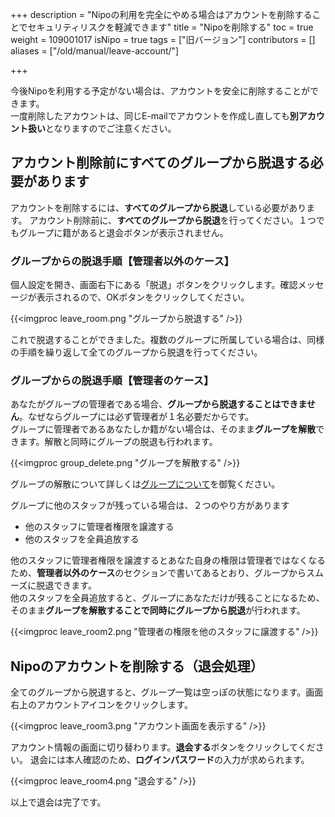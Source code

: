 +++
description = "Nipoの利用を完全にやめる場合はアカウントを削除することでセキュリティリスクを軽減できます"
title = "Nipoを削除する"
toc = true
weight = 109001017
isNipo = true
tags = ["旧バージョン"]
contributors = []
aliases = ["/old/manual/leave-account/"]

+++


今後Nipoを利用する予定がない場合は、アカウントを安全に削除することができます。  
一度削除したアカウントは、同じE-mailでアカウントを作成し直しても**別アカウント扱い**となりますのでご注意ください。

## アカウント削除前にすべてのグループから脱退する必要があります

アカウントを削除するには、**すべてのグループから脱退**している必要があります。
アカウント削除前に、**すべてのグループから脱退**を行ってください。１つでもグループに籍があると退会ボタンが表示されません。

### グループからの脱退手順【管理者以外のケース】

個人設定を開き、画面右下にある「脱退」ボタンをクリックします。確認メッセージが表示されるので、OKボタンをクリックしてください。

{{<imgproc leave_room.png "グループから脱退する" />}}

これで脱退することができました。複数のグループに所属している場合は、同様の手順を繰り返して全てのグループから脱退を行ってください。

### グループからの脱退手順【管理者のケース】

あなたがグループの管理者である場合、**グループから脱退することはできません**。なぜならグループには必ず管理者が１名必要だからです。  
グループに管理者であるあなたしか籍がない場合は、そのまま**グループを解散**できます。解散と同時にグループの脱退も行われます。

{{<imgproc group_delete.png "グループを解散する" />}}

グループの解散について詳しくは[グループについて](/old/manual/group/)を御覧ください。

グループに他のスタッフが残っている場合は、２つのやり方があります

- 他のスタッフに管理者権限を譲渡する
- 他のスタッフを全員追放する

他のスタッフに管理者権限を譲渡するとあなた自身の権限は管理者ではなくなるため、**管理者以外のケース**のセクションで書いてあるとおり、グループからスムーズに脱退できます。  
他のスタッフを全員追放すると、グループにあなただけが残ることになるため、そのまま**グループを解散することで同時にグループから脱退**が行われます。

{{<imgproc leave_room2.png "管理者の権限を他のスタッフに譲渡する" />}}

## Nipoのアカウントを削除する（退会処理）

全てのグループから脱退すると、グループ一覧は空っぽの状態になります。画面右上のアカウントアイコンをクリックします。

{{<imgproc leave_room3.png "アカウント画面を表示する" />}}

アカウント情報の画面に切り替わります。**退会する**ボタンをクリックしてください。
退会には本人確認のため、**ログインパスワード**の入力が求められます。

{{<imgproc leave_room4.png "退会する" />}}

以上で退会は完了です。
